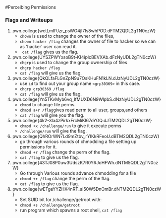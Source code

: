 #Perceibing Permissions

### Flags and Writeups

1) pwn.college{wctLmIPJzr_psWO4jI7Is8whPOD.dFTM2QDL2gTN0czW}
    - `chown` is used to change the owner of the files, 
    - `chown hacker /flag` changes the owner of file to hacker so we can as 'hacker' user can read it.  
    - ` cat /flag` gives us the flag. 
2) pwn.college{UYSZPWYxsoB9t-KI4iplcBEVXAb.dFzNyUDL2gTN0czW}
    - `chgrp` is used to change the group ownership of files
    - `chgrp hacker /flag` 
    - `cat /flag` will give us the flag. 
3) pwn.college{QkQLfaFLGnZpN9u7OsKHuFN1kLN.dJzNyUDL2gTN0czW}
    - use `id` to find out your group name `<grp30369>` in this case.
    - `chgrp grp30369 /flag`
    - `cat /flag` will give us the flag. 
4) pwn.college{Yn5TKvMyb6vq_lfMUXD6N9WlpbS.dNzNyUDL2gTN0czW}
    - `chmod` to change file perms. 
    - `chmod a+r /flag`gives read perm to all user, groups,and others
    - `cat /flag` will give you the flag. 
5) pwn.college{4k2-3la4zPirkxFrcMiKl67oYGQ.dJTM2QDL2gTN0czW}
    - `chmod +x /challenge/run` to give it execute perms
    - `/challenge/run` will give the flag. 
6) pwn.college{QhROrWN7Ld9mZtbv_rYIKkRFeoU.dBTM2QDL2gTN0czW}
    - go through various rounds of chmodding a file setting up permissions for it. 
    - `chmod +r /flag` change the perm of the flag. 
    - `cat /flag` to give us the flag. 
7) pwn.college{43TJ08P0uw3UdszK7R0YRJoHFWh.dNTM5QDL2gTN0czW}
    - Go through Various rounds advance chmodding for a file
    - `chmod +r /flag` change the perm of the flag. 
    - `cat /flag` to give us the flag. 
8) pwn.college{wETgeYYZHX4nRT_al50W5DnOmBr.dNTM2QDL2gTN0czW}
    - Set SUID bit for /challenge/getroot with:
    - `chmod +s /challenge/getroot`
    - run program which spawns a root shell, `cat /flag`

